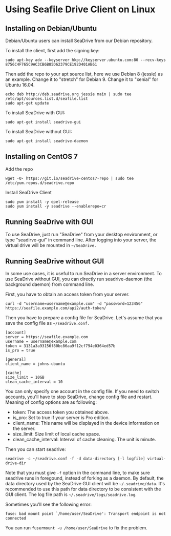 # Using Seafile Drive Client on Linux

## Installing on Debian/Ubuntu

Debian/Ubuntu users can install SeaDrive from our Debian repository.

To install the client, first add the signing key:

```
sudo apt-key adv --keyserver hkp://keyserver.ubuntu.com:80 --recv-keys 8756C4F765C9AC3CB6B85D62379CE192D401AB61
```

Then add the repo to your apt source list, here we use Debian 8 (jessie) as an example. Change it to "stretch" for Debian 9. Change it to "xenial" for Ubuntu 16.04.

```
echo deb http://deb.seadrive.org jessie main | sudo tee /etc/apt/sources.list.d/seafile.list
sudo apt-get update
```

To install SeaDrive with GUI:

```
sudo apt-get install seadrive-gui
```

To install SeaDrive without GUI:

```
sudo apt-get install seadrive-daemon
```

## Installing on CentOS 7

Add the repo

```
wget -O- https://git.io/seadrive-centos7-repo | sudo tee /etc/yum.repos.d/seadrive.repo
```

Install SeaDrive Client

```
sudo yum install -y epel-release
sudo yum install -y seadrive --enablerepo=cr
```

## Running SeaDrive with GUI

To use SeaDrive, just run "SeaDrive" from your desktop environment, or type "seadirve-gui" in command line. After logging into your server, the virtual drive will be mounted in `~/SeaDrive.`

## Running SeaDrive without GUI

In some use cases, it is useful to run SeaDrive in a server environment. To use SeaDrive without GUI, you can directly run seadrive-daemon (the background daemon) from command line.

First, you have to obtain an access token from your server.

```
curl -d "username=username@example.com" -d "password=123456" https://seafile.example.com/api2/auth-token/
```

Then you have to prepare a config file for SeaDrive. Let's assume that you save the config file as `~/seadrive.conf.`

```
[account]
server = https://seafile.example.com
username = username@example.com
token = 3131a3a93156f80bc86aa9f12cf794e0364ed57b
is_pro = true

[general]
client_name = johns-ubuntu

[cache]
size_limit = 10GB
clean_cache_interval = 10
```

You can only specify one account in the config file. If you need to switch accounts, you'll have to stop SeaDrive, change config file and restart. Meaning of config options are as following:

* token: The access token you obtained above.
* is_pro: Set to true if your server is Pro edition.
* client_name: This name will be displayed in the device information on the server.
* size_limit: Size limit of local cache space.
* clean_cache_interval: Interval of cache cleaning. The unit is minute.

Then you can start seadrive:

```
seadrive -c ~/seadrive.conf -f -d data-directory [-l logfile] virtual-drive-dir
```

Note that you must give `-f` option in the command line, to make sure seadrive runs in foregound, instead of forking as a daemon. By default, the data directory used by the SeaDrive GUI client will be `~/.seadrive/data`. It's recommended to use this path for data directory to be consistent with the GUI client. The log file path is `~/.seadrive/logs/seadrive.log`.

Sometimes you'll see the following error:

```
fuse: bad mount point `/home/user/SeaDrive': Transport endpoint is not connected
```

You can run `fusermount -u /home/user/SeaDrive` to fix the problem.